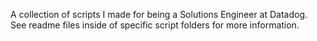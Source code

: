 A collection of scripts I made for being a Solutions Engineer at Datadog. See readme files inside of specific script folders for more information.